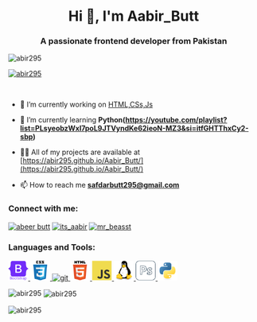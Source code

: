 <h1 align="center">Hi 👋, I'm Aabir_Butt</h1>
<h3 align="center">A passionate frontend developer from Pakistan</h3>

<p align="left"> <img src="https://komarev.com/ghpvc/?username=abir295&label=Profile%20views&color=0e75b6&style=flat" alt="abir295" /> </p>

<p align="left"> <a href="https://github.com/ryo-ma/github-profile-trophy"><img src="https://github-profile-trophy.vercel.app/?username=abir295" alt="abir295" /></a> </p>

<p align="left"> <a href="https://twitter.com/" target="blank"><img src="https://img.shields.io/twitter/follow/?logo=twitter&style=for-the-badge" alt="" /></a> </p>

- 🔭 I’m currently working on [HTML,CSs,Js](https://abir295.github.io/Aabir_Butt/)

- 🌱 I’m currently learning **Python(https://youtube.com/playlist?list=PLsyeobzWxl7poL9JTVyndKe62ieoN-MZ3&si=itfGHTThxCy2-sbp)**

- 👨‍💻 All of my projects are available at [https://abir295.github.io/Aabir_Butt/](https://abir295.github.io/Aabir_Butt/)

- 📫 How to reach me **safdarbutt295@gmail.com**

<h3 align="left">Connect with me:</h3>
<p align="left">
<a href="https://fb.com/abeer butt" target="blank"><img align="center" src="https://raw.githubusercontent.com/rahuldkjain/github-profile-readme-generator/master/src/images/icons/Social/facebook.svg" alt="abeer butt" height="30" width="40" /></a>
<a href="https://instagram.com/its_aabir" target="blank"><img align="center" src="https://raw.githubusercontent.com/rahuldkjain/github-profile-readme-generator/master/src/images/icons/Social/instagram.svg" alt="its_aabir" height="30" width="40" /></a>
<a href="https://www.youtube.com/c/mr_beasst" target="blank"><img align="center" src="https://raw.githubusercontent.com/rahuldkjain/github-profile-readme-generator/master/src/images/icons/Social/youtube.svg" alt="mr_beasst" height="30" width="40" /></a>
</p>

<h3 align="left">Languages and Tools:</h3>
<p align="left"> <a href="https://getbootstrap.com" target="_blank" rel="noreferrer"> <img src="https://raw.githubusercontent.com/devicons/devicon/master/icons/bootstrap/bootstrap-plain-wordmark.svg" alt="bootstrap" width="40" height="40"/> </a> <a href="https://www.w3schools.com/css/" target="_blank" rel="noreferrer"> <img src="https://raw.githubusercontent.com/devicons/devicon/master/icons/css3/css3-original-wordmark.svg" alt="css3" width="40" height="40"/> </a> <a href="https://git-scm.com/" target="_blank" rel="noreferrer"> <img src="https://www.vectorlogo.zone/logos/git-scm/git-scm-icon.svg" alt="git" width="40" height="40"/> </a> <a href="https://www.w3.org/html/" target="_blank" rel="noreferrer"> <img src="https://raw.githubusercontent.com/devicons/devicon/master/icons/html5/html5-original-wordmark.svg" alt="html5" width="40" height="40"/> </a> <a href="https://developer.mozilla.org/en-US/docs/Web/JavaScript" target="_blank" rel="noreferrer"> <img src="https://raw.githubusercontent.com/devicons/devicon/master/icons/javascript/javascript-original.svg" alt="javascript" width="40" height="40"/> </a> <a href="https://www.linux.org/" target="_blank" rel="noreferrer"> <img src="https://raw.githubusercontent.com/devicons/devicon/master/icons/linux/linux-original.svg" alt="linux" width="40" height="40"/> </a> <a href="https://www.photoshop.com/en" target="_blank" rel="noreferrer"> <img src="https://raw.githubusercontent.com/devicons/devicon/master/icons/photoshop/photoshop-line.svg" alt="photoshop" width="40" height="40"/> </a> <a href="https://www.python.org" target="_blank" rel="noreferrer"> <img src="https://raw.githubusercontent.com/devicons/devicon/master/icons/python/python-original.svg" alt="python" width="40" height="40"/> </a> </p>

<p><img align="left" src="https://github-readme-stats.vercel.app/api/top-langs?username=abir295&show_icons=true&locale=en&layout=compact" alt="abir295" /></p>

<p>&nbsp;<img align="center" src="https://github-readme-stats.vercel.app/api?username=abir295&show_icons=true&locale=en" alt="abir295" /></p>

<p><img align="center" src="https://github-readme-streak-stats.herokuapp.com/?user=abir295&" alt="abir295" /></p>
